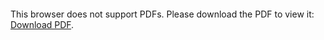 <object data="christ-in-song/CIS1908pdfs/280.pdf" type="application/pdf" width="100%" height="1024px">
    <embed src="christ-in-song/CIS1908pdfs/280.pdf">
        <p>This browser does not support PDFs. Please download the PDF to view it: <a href="christ-in-song/CIS1908pdfs/280.pdf">Download PDF</a>.</p>
    </embed>
</object>
